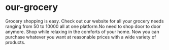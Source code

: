 # our-grocery

Grocery shopping is easy. Check out our website for all your grocery needs ranging from 50 to 10000 all at one platform.No need to shop door to door anymore. Shop while relaxing in the comforts of your home. Now you can purchase whatever you want at reasonable prices with a wide variety of products.

